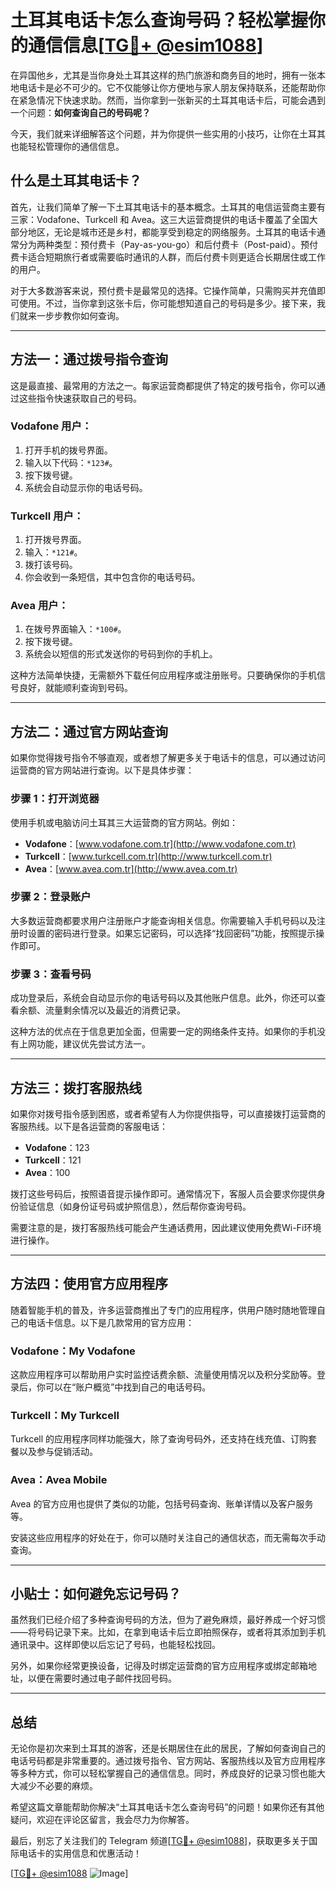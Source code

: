 # 土耳其电话卡怎么查询号码？轻松掌握你的通信信息[[TG💪+ @esim1088](https://t.me/s/esim1088)]

在异国他乡，尤其是当你身处土耳其这样的热门旅游和商务目的地时，拥有一张本地电话卡是必不可少的。它不仅能够让你方便地与家人朋友保持联系，还能帮助你在紧急情况下快速求助。然而，当你拿到一张新买的土耳其电话卡后，可能会遇到一个问题：**如何查询自己的号码呢？**

今天，我们就来详细解答这个问题，并为你提供一些实用的小技巧，让你在土耳其也能轻松管理你的通信信息。

## 什么是土耳其电话卡？

首先，让我们简单了解一下土耳其电话卡的基本概念。土耳其的电信运营商主要有三家：Vodafone、Turkcell 和 Avea。这三大运营商提供的电话卡覆盖了全国大部分地区，无论是城市还是乡村，都能享受到稳定的网络服务。土耳其的电话卡通常分为两种类型：预付费卡（Pay-as-you-go）和后付费卡（Post-paid）。预付费卡适合短期旅行者或需要临时通讯的人群，而后付费卡则更适合长期居住或工作的用户。

对于大多数游客来说，预付费卡是最常见的选择。它操作简单，只需购买并充值即可使用。不过，当你拿到这张卡后，你可能想知道自己的号码是多少。接下来，我们就来一步步教你如何查询。

---

## 方法一：通过拨号指令查询

这是最直接、最常用的方法之一。每家运营商都提供了特定的拨号指令，你可以通过这些指令快速获取自己的号码。

### Vodafone 用户：
1. 打开手机的拨号界面。
2. 输入以下代码：`*123#`。
3. 按下拨号键。
4. 系统会自动显示你的电话号码。

### Turkcell 用户：
1. 打开拨号界面。
2. 输入：`*121#`。
3. 拨打该号码。
4. 你会收到一条短信，其中包含你的电话号码。

### Avea 用户：
1. 在拨号界面输入：`*100#`。
2. 按下拨号键。
3. 系统会以短信的形式发送你的号码到你的手机上。

这种方法简单快捷，无需额外下载任何应用程序或注册账号。只要确保你的手机信号良好，就能顺利查询到号码。

---

## 方法二：通过官方网站查询

如果你觉得拨号指令不够直观，或者想了解更多关于电话卡的信息，可以通过访问运营商的官方网站进行查询。以下是具体步骤：

### 步骤 1：打开浏览器
使用手机或电脑访问土耳其三大运营商的官方网站。例如：
- **Vodafone**：[www.vodafone.com.tr](http://www.vodafone.com.tr)
- **Turkcell**：[www.turkcell.com.tr](http://www.turkcell.com.tr)
- **Avea**：[www.avea.com.tr](http://www.avea.com.tr)

### 步骤 2：登录账户
大多数运营商都要求用户注册账户才能查询相关信息。你需要输入手机号码以及注册时设置的密码进行登录。如果忘记密码，可以选择“找回密码”功能，按照提示操作即可。

### 步骤 3：查看号码
成功登录后，系统会自动显示你的电话号码以及其他账户信息。此外，你还可以查看余额、流量剩余情况以及最近的消费记录。

这种方法的优点在于信息更加全面，但需要一定的网络条件支持。如果你的手机没有上网功能，建议优先尝试方法一。

---

## 方法三：拨打客服热线

如果你对拨号指令感到困惑，或者希望有人为你提供指导，可以直接拨打运营商的客服热线。以下是各运营商的客服电话：

- **Vodafone**：123
- **Turkcell**：121
- **Avea**：100

拨打这些号码后，按照语音提示操作即可。通常情况下，客服人员会要求你提供身份验证信息（如身份证号码或护照信息），然后帮你查询号码。

需要注意的是，拨打客服热线可能会产生通话费用，因此建议使用免费Wi-Fi环境进行操作。

---

## 方法四：使用官方应用程序

随着智能手机的普及，许多运营商推出了专门的应用程序，供用户随时随地管理自己的电话卡信息。以下是几款常用的官方应用：

### Vodafone：My Vodafone
这款应用程序可以帮助用户实时监控话费余额、流量使用情况以及积分奖励等。登录后，你可以在“账户概览”中找到自己的电话号码。

### Turkcell：My Turkcell
Turkcell 的应用程序同样功能强大，除了查询号码外，还支持在线充值、订购套餐以及参与促销活动。

### Avea：Avea Mobile
Avea 的官方应用也提供了类似的功能，包括号码查询、账单详情以及客户服务等。

安装这些应用程序的好处在于，你可以随时关注自己的通信状态，而无需每次手动查询。

---

## 小贴士：如何避免忘记号码？

虽然我们已经介绍了多种查询号码的方法，但为了避免麻烦，最好养成一个好习惯——将号码记录下来。比如，在拿到电话卡后立即拍照保存，或者将其添加到手机通讯录中。这样即使以后忘记了号码，也能轻松找回。

另外，如果你经常更换设备，记得及时绑定运营商的官方应用程序或绑定邮箱地址，以便在需要时通过电子邮件找回号码。

---

## 总结

无论你是初次来到土耳其的游客，还是长期居住在此的居民，了解如何查询自己的电话号码都是非常重要的。通过拨号指令、官方网站、客服热线以及官方应用程序等多种方式，你可以轻松掌握自己的通信信息。同时，养成良好的记录习惯也能大大减少不必要的麻烦。

希望这篇文章能帮助你解决“土耳其电话卡怎么查询号码”的问题！如果你还有其他疑问，欢迎在评论区留言，我会尽力为你解答。

最后，别忘了关注我们的 Telegram 频道[[TG💪+ @esim1088](https://t.me/s/esim1088)]，获取更多关于国际电话卡的实用信息和优惠活动！

[[TG💪+ @esim1088](https://t.me/s/esim1088) ![Image](https://i.postimg.cc/4NQfJmqS/Snipaste-2025-05-13-00-14-12.png)]